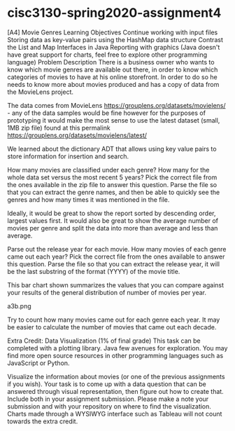 # cisc3130-spring2020-assignment4
[A4] Movie Genres
Learning Objectives
Continue working with input files
Storing data as key-value pairs using the HashMap data structure
Contrast the List and Map Interfaces in Java
Reporting with graphics (Java doesn't have great support for charts, feel free to explore other programming language)
Problem Description
There is a business owner who wants to know which movie genres are available out there, in order to know which categories of movies to have at his online storefront. In order to do so he needs to know more about movies produced and has a copy of data from the MovieLens project.

The data comes from MovieLens https://grouplens.org/datasets/movielens/ - any of the data samples would be fine however for the purposes of prototyping it would make the most sense to use the latest dataset (small, 1MB zip file) found at this permalink https://grouplens.org/datasets/movielens/latest/

We learned about the dictionary ADT that allows using key value pairs to store information for insertion and search.

How many movies are classified under each genre? How many for the whole data set versus the most recent 5 years?
Pick the correct file from the ones available in the zip file to answer this question. Parse the file so that you can extract the genre names, and then be able to quickly see the genres and how many times it was mentioned in the file.

Ideally, it would be great to show the report sorted by descending order, largest values first. It would also be great to show the average number of movies per genre and split the data into more than average and less than average.

Parse out the release year for each movie. How many movies of each genre came out each year?
Pick the correct file from the ones available to answer this question. Parse the file so that you can extract the release year, it will be the last substring of the format (YYYY) of the movie title.

This bar chart shown summarizes the values that you can compare against your results of the general distribution of number of movies per year.

a3b.png

Try to count how many movies came out for each genre each year. It may be easier to calculate the number of movies that came out each decade.

Extra Credit: Data Visualization (1% of final grade)
This task can be completed with a plotting library. Java few avenues for exploration. You may find more open source resources in other programming languages such as JavaScript or Python.

Visualize the information about movies (or one of the previous assignments if you wish). Your task is to come up with a data question that can be answered through visual representation, then figure out how to create that. Include both in your assignment submission. Please make a note your submission and with your repository on where to find the visualization. Charts made through a WYSIWYG interface such as Tableau will not count towards the extra credit.
